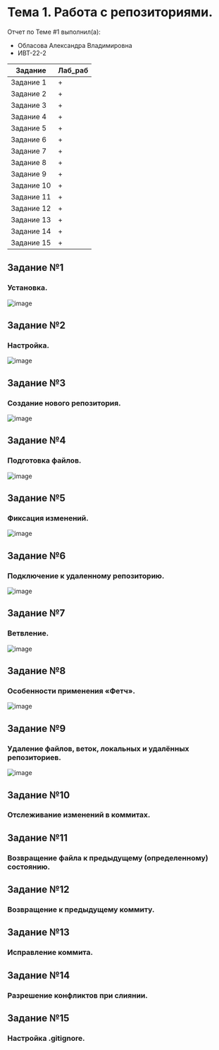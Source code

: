 # Тема 1. Работа с репозиториями.
Отчет по Теме #1 выполнил(а):
- Обласова Александра Владимировна
- ИВТ-22-2

| Задание | Лаб_раб |
| ------ | ------ |
| Задание 1 | + |
| Задание 2 | + |
| Задание 3 | + |
| Задание 4 | + |
| Задание 5 | + |
| Задание 6 | + |
| Задание 7 | + |
| Задание 8 | + |
| Задание 9 | + |
| Задание 10 | + |
| Задание 11 | + |
| Задание 12 | + |
| Задание 13 | + |
| Задание 14 | + |
| Задание 15 | + |



## Задание №1
### Установка. 
![image](https://github.com/user-attachments/assets/3f5828d1-54d6-4ec0-9da8-7d136a882aab)

## Задание №2
### Настройка. 
![image](https://github.com/user-attachments/assets/de649279-65b9-41a3-ba2d-4949b26bce27)

## Задание №3
### Создание нового репозитория. 
![image](https://github.com/user-attachments/assets/acad65f2-b1c4-45b8-8aa4-c87ac99da0f8)

## Задание №4
### Подготовка файлов. 
![image](https://github.com/user-attachments/assets/bc814a66-8b3b-405c-96c7-5ab674e33ecc)

## Задание №5
### Фиксация изменений. 
![image](https://github.com/user-attachments/assets/67a082c3-c4b8-4e44-a1d4-91d6690ecba5)

## Задание №6
### Подключение к удаленному репозиторию. 
![image](https://github.com/user-attachments/assets/1b1e1f56-c681-4d49-ac50-b73ac0c6bf87)

## Задание №7
### Ветвление.
![image](https://github.com/user-attachments/assets/007458a6-fed4-4603-abcf-453049d3949c)

## Задание №8
### Особенности применения «Фетч».
![image](https://github.com/user-attachments/assets/99592821-71d9-474b-907f-a88bb99ba8b1)

## Задание №9
### Удаление файлов, веток, локальных и удалённых репозиториев.
![image](https://github.com/user-attachments/assets/f8f7114e-fe09-4ad2-9443-b1499cf8f4e0)

## Задание №10
### Отслеживание изменений в коммитах.



## Задание №11



###  Возвращение файла к предыдущему (определенному) состоянию.
## Задание №12
### Возвращение к предыдущему коммиту.


## Задание №13
### Исправление коммита.


## Задание №14
### Разрешение конфликтов при слиянии.


## Задание №15
### Настройка .gitignore. 


